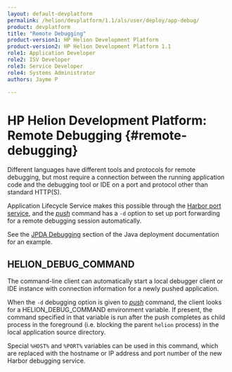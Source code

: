 ```yaml
---
layout: default-devplatform
permalink: /helion/devplatform/1.1/als/user/deploy/app-debug/
product: devplatform
title: "Remote Debugging"
product-version1: HP Helion Development Platform
product-version2: HP Helion Development Platform 1.1
role1: Application Developer 
role2: ISV Developer
role3: Service Developer
role4: Systems Administrator
authors: Jayme P

---
```

<!--PUBLISHED-->

# HP Helion Development Platform: Remote Debugging {#remote-debugging}

Different languages have different tools and protocols for remote
debugging, but most require a connection between the running application
code and the debugging tool or IDE on a port and protocol other than
standard HTTP(S).

Application Lifecycle Service makes this possible through the [Harbor port
service](/helion/devplatform/1.1/als/user/services/port-service/#port-service), and the
[*push*](/helion/devplatform/1.1/als/user/reference/client-ref/#command-push) command has
a `-d` option to set up port forwarding for a remote
debugging session automatically.

See the [JPDA Debugging](/helion/devplatform/1.1/als/user/deploy/languages/java/#java-web-debug) section
of the Java deployment documentation for an example.

HELION\_DEBUG\_COMMAND[](#helion-debug-command "Permalink to this headline")
---------------------------------------------------------------------------------

The command-line client can automatically start a local debugger client or IDE instance with connection information for a newly pushed application.

When the `-d` debugging option is given to
[*push*](/helion/devplatform/1.1/als/user/reference/client-ref/#command-push) command,
the client looks for a HELION\_DEBUG\_COMMAND environment variable. If
present, the command specified in that variable is run after the push
completes as child process in the foreground (i.e. blocking the parent
`helion` process) in the local application source
directory.

Special `%HOST%` and `%PORT%` variables can be used in this command, which
are replaced with the hostname or IP address and port number of the new
Harbor debugging service.
